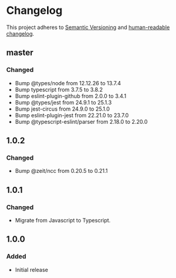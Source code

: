 # Changelog

This project adheres to [Semantic Versioning](https://semver.org/spec/v2.0.0.html)
and [human-readable changelog](https://keepachangelog.com/en/1.0.0/).

## master

### Changed

- Bump @types/node from 12.12.26 to 13.7.4
- Bump typescript from 3.7.5 to 3.8.2
- Bump eslint-plugin-github from 2.0.0 to 3.4.1
- Bump @types/jest from 24.9.1 to 25.1.3
- Bump jest-circus from 24.9.0 to 25.1.0
- Bump eslint-plugin-jest from 22.21.0 to 23.7.0
- Bump @typescript-eslint/parser from 2.18.0 to 2.20.0

## 1.0.2

### Changed

- Bump @zeit/ncc from 0.20.5 to 0.21.1

## 1.0.1

### Changed

- Migrate from Javascript to Typescript.

## 1.0.0

### Added

- Initial release
